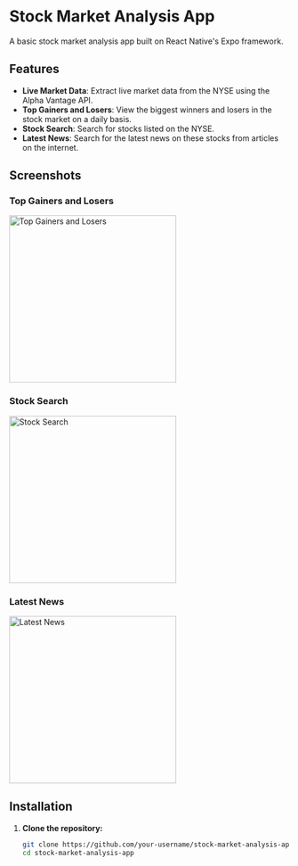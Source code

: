 # Stock Market Analysis App

A basic stock market analysis app built on React Native's Expo framework.

## Features

- **Live Market Data**: Extract live market data from the NYSE using the Alpha Vantage API.
- **Top Gainers and Losers**: View the biggest winners and losers in the stock market on a daily basis.
- **Stock Search**: Search for stocks listed on the NYSE.
- **Latest News**: Search for the latest news on these stocks from articles on the internet.

## Screenshots

### Top Gainers and Losers
<img src="https://github.com/user-attachments/assets/babf412c-eb76-4ebb-9b9a-daf9114cc0f8" alt="Top Gainers and Losers" width="300">

### Stock Search
<img src="https://github.com/user-attachments/assets/5bf0f693-aed9-4654-801c-c29a5ed60eb6" alt="Stock Search" width="300">

### Latest News
<img src="https://github.com/user-attachments/assets/a254f325-6ba9-411b-900d-786d67163987" alt="Latest News" width="300">

## Installation

1. **Clone the repository:**
   ```sh
   git clone https://github.com/your-username/stock-market-analysis-app.git
   cd stock-market-analysis-app
